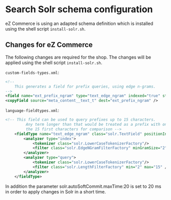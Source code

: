 # Search Solr schema configuration

eZ Commerce is using an adapted schema definition which is installed using the shell script `install-solr.sh`.

## Changes for eZ Commerce

The following changes are required for the shop. The changes will be applied using the shell script `install-solr.sh`. 

`custom-fields-types.xml`:

``` xml
<!--
    This generates a field for prefix queries, using edge n-grams.
-->
<field name="ext_prefix_ngram" type="text_edge_ngram" indexed="true" stored="false" required="false" multiValued="true" />
<copyField source="meta_content__text_t" dest="ext_prefix_ngram" />
```

`language-fieldtypes.xml`:

``` xml
<!-- This field can be used to query prefixes up to 15 characters.
         Any term longer than that would be treated as a prefix with only
         the 15 first characters for comparison -->
    <fieldType name="text_edge_ngram" class="solr.TextField" positionIncrementGap="100">
        <analyzer type="index">
            <tokenizer class="solr.LowerCaseTokenizerFactory"/>
            <filter class="solr.EdgeNGramFilterFactory" minGramSize="2" maxGramSize="15"/>
        </analyzer>
        <analyzer type="query">
            <tokenizer class="solr.LowerCaseTokenizerFactory"/>
            <filter class="solr.LengthFilterFactory" min="2" max="15" />
        </analyzer>
    </fieldType>
```

In addition the parameter solr.autoSoftCommit.maxTime:20 is set to 20 ms in order to apply changes in Solr in a short time. 
